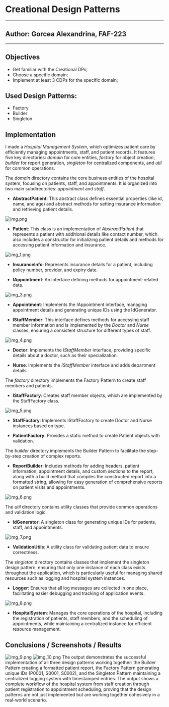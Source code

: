 # Creational Design Patterns

----
## Author: Gorcea Alexandrina, FAF-223

----

## Objectives
* Get familiar with the Creational DPs;
* Choose a specific domain;
* Implement at least 3 CDPs for the specific domain;


## Used Design Patterns:

* Factory 
* Builder 
* Singleton


## Implementation
I made a _Hospital Management System_, which optimizes patient care by efficiently managing appointments, staff, and patient records.
It features five key directories: _domain_ for core entities, _factory_ for object creation, _builder_ for report generation, _singleton_ for centralized components, and _util_ for common operations.

The _domain_ directory contains the core business entities of the hospital system, focusing on patients, staff, and appointments. It is organized into two main subdirectories: _appointment_ and _staff_.
* __AbstractPatient__: This abstract class defines essential properties (like id, name, and age) and abstract methods for setting insurance information and retrieving patient details.

![img.png](img.png)

* __Patient__: This class is an implementation of _AbstractPatient_ that represents a patient with additional details like contact number, which also includes a constructor for initializing patient details and methods for accessing patient information and insurance.

![img_1.png](img_1.png)

* __InsuranceInfo__: Represents insurance details for a patient, including policy number, provider, and expiry date.

* __IAppointment__: An interface defining methods for appointment-related data.

![img_3.png](img_3.png)

* __Appointment__: Implements the IAppointment interface, managing appointment details and generating unique IDs using the IdGenerator.

* __IStaffMember__: This interface defines methods for accessing staff member information and is implemented by the _Doctor_ and _Nurse_ classes, ensuring a consistent structure for different types of staff.

![img_4.png](img_4.png)

* __Doctor__: Implements the _IStaffMember_ interface, providing specific details about a doctor, such as their specialization.

* __Nurse__: Implements the _IStaffMember_ interface and adds department details.

The _factory_ directory implements the Factory Pattern to create staff members and patients.
* __IStaffFactory__: Creates staff member objects, which are implemented by the StaffFactory class.

![img_5.png](img_5.png)

* __StaffFactory__: Implements IStaffFactory to create Doctor and Nurse instances based on type.

* __PatientFactory__: Provides a static method to create Patient objects with validation.


The _builder_ directory implements the Builder Pattern to facilitate the step-by-step creation of complex reports.

* __ReportBuilder__: Includes methods for adding headers, patient information, appointment details, and custom sections to the report, along with a build method that compiles the constructed report into a formatted string, allowing for easy generation of comprehensive reports on patient visits and appointments.

![img_6.png](img_6.png)

The _util_ directory contains utility classes that provide common operations and validation logic.

* __IdGenerator__: A singleton class for generating unique IDs for patients, staff, and appointments.

![img_7.png](img_7.png)

* __ValidationUtils__: A utility class for validating patient data to ensure correctness.

The _singleton_ directory contains classes that implement the singleton design pattern, ensuring that only one instance of each class exists throughout the application, which is particularly useful for managing shared resources such as logging and hospital system instances.
* __Logger__: Ensures that all log messages are collected in one place, facilitating easier debugging and tracking of application events.

![img_8.png](img_8.png)

* __HospitalSystem__: Manages the core operations of the hospital, including the registration of patients, staff members, and the scheduling of appointments, while maintaining a centralized instance for efficient resource management.
## Conclusions / Screenshots / Results
![img_9.png](img_9.png)
![img_10.png](img_10.png)
The output demonstrates the successful implementation of all three design patterns working together: the Builder Pattern creating a formatted patient report, the Factory Pattern generating unique IDs (P0001, S0001, S0002), and the Singleton Pattern maintaining a centralized logging system with timestamped entries. The output shows a complete workflow of the hospital system from staff creation through patient registration to appointment scheduling, proving that the design patterns are not just implemented but are working together cohesively in a real-world scenario.
